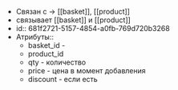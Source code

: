 - Связан с → [[basket]], [[product]]
- связывает [[basket]] и [[product]]
- id:: 681f2721-5157-4854-a0fb-769d720b3268
- Атрибуты::
	- basket_id -
	- product_id
	- qty - количество
	- price - цена в момент добавления
	- discount - если есть